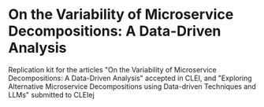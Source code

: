 # On the Variability of Microservice Decompositions: A Data-Driven Analysis

Replication kit for the articles "On the Variability of Microservice Decompositions: A Data-Driven Analysis" accepted in CLEI, and  "Exploring Alternative Microservice Decompositions using Data-driven Techniques and LLMs" submitted to CLEIej
